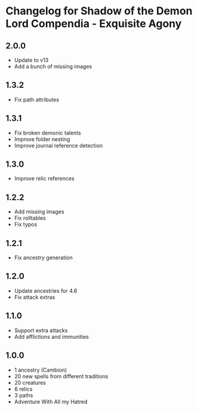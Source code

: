 # Changelog for Shadow of the Demon Lord Compendia - Exquisite Agony

## 2.0.0

- Update to v13
- Add a bunch of missing images

## 1.3.2

- Fix path attributes

## 1.3.1

- Fix broken demonic talents
- Improve folder nesting
- Improve journal reference detection

## 1.3.0

- Improve relic references

## 1.2.2

- Add missing images
- Fix rolltables
- Fix typos

## 1.2.1

- Fix ancestry generation

## 1.2.0

- Update ancestries for 4.6
- Fix attack extras

## 1.1.0

- Support extra attacks
- Add afflictions and immunities

## 1.0.0

- 1 ancestry (Cambion)
- 20 new spells from different traditions
- 20 creatures
- 6 relics
- 3 paths
- Adventure With All my Hatred
